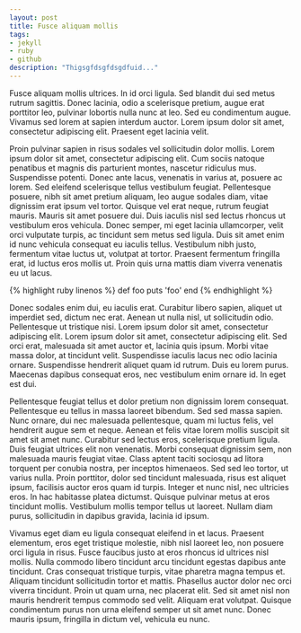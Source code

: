 ```yaml
---
layout: post
title: Fusce aliquam mollis
tags:
- jekyll
- ruby
- github
description: "Thigsgfdsgfdsgdfuid..."
---
```

Fusce aliquam mollis ultrices. In id orci ligula. Sed blandit dui sed metus rutrum sagittis. Donec lacinia, odio a scelerisque pretium, augue erat porttitor leo, pulvinar lobortis nulla nunc at leo. Sed eu condimentum augue. Vivamus sed lorem at sapien interdum auctor. Lorem ipsum dolor sit amet, consectetur adipiscing elit. Praesent eget lacinia velit.

Proin pulvinar sapien in risus sodales vel sollicitudin dolor mollis. Lorem ipsum dolor sit amet, consectetur adipiscing elit. Cum sociis natoque penatibus et magnis dis parturient montes, nascetur ridiculus mus. Suspendisse potenti. Donec ante lacus, venenatis in varius at, posuere ac lorem. Sed eleifend scelerisque tellus vestibulum feugiat. Pellentesque posuere, nibh sit amet pretium aliquam, leo augue sodales diam, vitae dignissim erat ipsum vel tortor. Quisque vel erat neque, rutrum feugiat mauris. Mauris sit amet posuere dui. Duis iaculis nisl sed lectus rhoncus ut vestibulum eros vehicula. Donec semper, mi eget lacinia ullamcorper, velit orci vulputate turpis, ac tincidunt sem metus sed ligula. Duis sit amet enim id nunc vehicula consequat eu iaculis tellus. Vestibulum nibh justo, fermentum vitae luctus ut, volutpat at tortor. Praesent fermentum fringilla erat, id luctus eros mollis ut. Proin quis urna mattis diam viverra venenatis eu ut lacus.

{% highlight ruby linenos %}
def foo
  puts 'foo'
end
{% endhighlight %}

Donec sodales enim dui, eu iaculis erat. Curabitur libero sapien, aliquet ut imperdiet sed, dictum nec erat. Aenean ut nulla nisl, ut sollicitudin odio. Pellentesque ut tristique nisi. Lorem ipsum dolor sit amet, consectetur adipiscing elit. Lorem ipsum dolor sit amet, consectetur adipiscing elit. Sed orci erat, malesuada sit amet auctor et, lacinia quis ipsum. Morbi vitae massa dolor, at tincidunt velit. Suspendisse iaculis lacus nec odio lacinia ornare. Suspendisse hendrerit aliquet quam id rutrum. Duis eu lorem purus. Maecenas dapibus consequat eros, nec vestibulum enim ornare id. In eget est dui.

Pellentesque feugiat tellus et dolor pretium non dignissim lorem consequat. Pellentesque eu tellus in massa laoreet bibendum. Sed sed massa sapien. Nunc ornare, dui nec malesuada pellentesque, quam mi luctus felis, vel hendrerit augue sem et neque. Aenean et felis vitae lorem mollis suscipit sit amet sit amet nunc. Curabitur sed lectus eros, scelerisque pretium ligula. Duis feugiat ultrices elit non venenatis. Morbi consequat dignissim sem, non malesuada mauris feugiat vitae. Class aptent taciti sociosqu ad litora torquent per conubia nostra, per inceptos himenaeos. Sed sed leo tortor, ut varius nulla. Proin porttitor, dolor sed tincidunt malesuada, risus est aliquet ipsum, facilisis auctor eros quam id turpis. Integer et nunc nisl, nec ultricies eros. In hac habitasse platea dictumst. Quisque pulvinar metus at eros tincidunt mollis. Vestibulum mollis tempor tellus ut laoreet. Nullam diam purus, sollicitudin in dapibus gravida, lacinia id ipsum.

Vivamus eget diam eu ligula consequat eleifend in et lacus. Praesent elementum, eros eget tristique molestie, nibh nisl laoreet leo, non posuere orci ligula in risus. Fusce faucibus justo at eros rhoncus id ultrices nisl mollis. Nulla commodo libero tincidunt arcu tincidunt egestas dapibus ante tincidunt. Cras consequat tristique turpis, vitae pharetra magna tempus et. Aliquam tincidunt sollicitudin tortor et mattis. Phasellus auctor dolor nec orci viverra tincidunt. Proin ut quam urna, nec placerat elit. Sed sit amet nisl non mauris hendrerit tempus commodo sed velit. Aliquam erat volutpat. Quisque condimentum purus non urna eleifend semper ut sit amet nunc. Donec mauris ipsum, fringilla in dictum vel, vehicula eu nunc.



